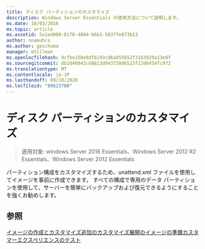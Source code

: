 ```yaml
---
title: ディスク パーティションのカスタマイズ
description: Windows Server Essentials の使用方法について説明します。
ms.date: 10/03/2016
ms.topic: article
ms.assetid: 5a1ed009-81f0-4884-b6b1-5037fe873b13
author: nnamuhcs
ms.author: geschuma
manager: mtillman
ms.openlocfilehash: 9cfbe158e0dfb193cd6a055652f31b3920a13e8f
ms.sourcegitcommit: db2d46842c68813d043738d6523f13d8454fc972
ms.translationtype: MT
ms.contentlocale: ja-JP
ms.lasthandoff: 09/10/2020
ms.locfileid: "89623700"
---
```

# <a name="customize-disk-partitions"></a>ディスク パーティションのカスタマイズ

>適用対象: windows Server 2016 Essentials、Windows Server 2012 R2 Essentials、Windows Server 2012 Essentials

パーティション構成をカスタマイズするため、unattend.xml ファイルを使用してイメージを事前に作成できます。 すべての構成で専用のデータ パーティションを使用して、サーバーを簡単にバックアップおよび復元できるようにすることを強くお勧めします。

## <a name="see-also"></a>参照
 [イメージの作成とカスタマイズ追加の](Creating-and-Customizing-the-Image.md)[カスタマイズ](Additional-Customizations.md)[展開のイメージの準備](Preparing-the-Image-for-Deployment.md)[カスタマーエクスペリエンスのテスト](Testing-the-Customer-Experience.md)